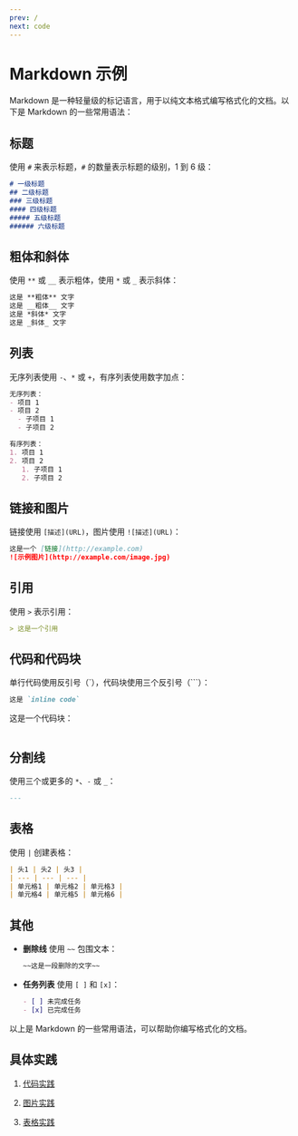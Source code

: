 ```yaml
---
prev: /
next: code
---
```


# Markdown 示例

Markdown 是一种轻量级的标记语言，用于以纯文本格式编写格式化的文档。以下是 Markdown 的一些常用语法：

## 标题
使用 `#` 来表示标题，`#` 的数量表示标题的级别，1 到 6 级：

```markdown
# 一级标题
## 二级标题
### 三级标题
#### 四级标题
##### 五级标题
###### 六级标题
```

## 粗体和斜体
使用 `**` 或 `__` 表示粗体，使用 `*` 或 `_` 表示斜体：

```markdown
这是 **粗体** 文字
这是 __粗体__ 文字
这是 *斜体* 文字
这是 _斜体_ 文字
```

## 列表
无序列表使用 `-`、`*` 或 `+`，有序列表使用数字加点：

```markdown
无序列表：
- 项目 1
- 项目 2
  - 子项目 1
  - 子项目 2

有序列表：
1. 项目 1
2. 项目 2
   1. 子项目 1
   2. 子项目 2
```

## 链接和图片
链接使用 `[描述](URL)`，图片使用 `![描述](URL)`：

```markdown
这是一个 [链接](http://example.com)
![示例图片](http://example.com/image.jpg)
```

## 引用
使用 `>` 表示引用：

```markdown
> 这是一个引用
```

## 代码和代码块
单行代码使用反引号（`），代码块使用三个反引号（```）：

```markdown
这是 `inline code`

```
这是一个代码块：
```
```

## 分割线
使用三个或更多的 `*`、`-` 或 `_`：

```markdown
---
```

## 表格
使用 `|` 创建表格：

```markdown
| 头1 | 头2 | 头3 |
| --- | --- | --- |
| 单元格1 | 单元格2 | 单元格3 |
| 单元格4 | 单元格5 | 单元格6 |
```

## 其他
- **删除线** 使用 `~~` 包围文本：
  ```markdown
  ~~这是一段删除的文字~~
  ```

- **任务列表** 使用 `[ ]` 和 `[x]`：
  ```markdown
  - [ ] 未完成任务
  - [x] 已完成任务
  ```

以上是 Markdown 的一些常用语法，可以帮助你编写格式化的文档。

## 具体实践

1. [代码实践](markdown/code.html)

2. [图片实践](markdown/image.html)

3. [表格实践](markdown/table.html)